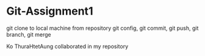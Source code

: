 # Git-Assignment1

git clone to local machine from repository
git config, git commit, git push, git branch, git merge

Ko ThuraHtetAung collaborated in my repository